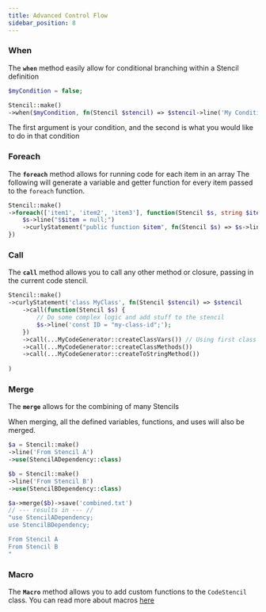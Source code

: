 ```yaml
---
title: Advanced Control Flow
sidebar_position: 8
---
```


### When
The **`when`** method easily allow for conditional branching within a Stencil definition
```php
$myCondition = false;

Stencil::make()
->when($myCondition, fn(Stencil $stencil) => $stencil->line('My Condition passed'));
```

The first argument is your condition, and the second is what you would like to do in that condition


### Foreach
The **`foreach`** method allows for running code for each item in an array
The following will generate a variable and getter function for every item passed to the `foreach` function.

```php
Stencil::make()
->foreach(['item1', 'item2', 'item3'], function(Stencil $s, string $item) {
    $s->line("$$item = null;")
    ->curlyStatement("public function $item", fn(Stencil $s) => $s->line("return $this->$item"))
})
```

### Call
The **`call`** method allows you to call any other method or closure, passing in the current code stencil.

```php
Stencil::make()
->curlyStatement('class MyClass', fn(Stencil $stencil) => $stencil
    ->call(function(Stencil $s) {
        // Do some complex logic and add stuff to the stencil
        $s->line('const ID = "my-class-id";');
    })
    ->call(...MyCodeGenerator::createClassVars()) // Using first class callables in php 8.1+
    ->call(...MyCodeGenerator::createClassMethods())
    ->call(...MyCodeGenerator::createToStringMethod())
    
)
```

### Merge
The **`merge`** allows for the combining of many Stencils

When merging, all the defined variables, functions, and uses will also be merged.

```php
$a = Stencil::make()
->line('From Stencil A')
->use(StencilADependency::class)

$b = Stencil::make()
->line('From Stencil B')
->use(StencilBDependency::class)

$a->merge($b)->save('combined.txt')
// --- results in --- //
"use StencilADependency;
use StencilBDependency;

From Stencil A
From Stencil B
"
```

### Macro
The **`Macro`** method allows you to add custom functions to the `CodeStencil` class. 
You can read more about macros [here](https://medium.com/@sirajul.anik/laravel-macroable-understanding-macros-and-mixin-1c3aaa9f8ba8)
